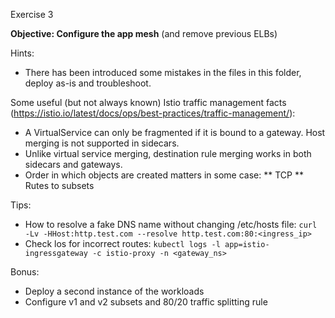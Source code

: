 Exercise 3

**Objective: Configure the app mesh** (and remove previous ELBs)

Hints:
* There has been introduced some mistakes in the files in this folder, deploy as-is and troubleshoot.


Some useful (but not always known) Istio traffic management facts (https://istio.io/latest/docs/ops/best-practices/traffic-management/):
* A VirtualService can only be fragmented if it is bound to a gateway. Host merging is not supported in sidecars.
* Unlike virtual service merging, destination rule merging works in both sidecars and gateways.
* Order in which objects are created matters in some case:
** TCP
** Rutes to subsets


Tips:
* How to resolve a fake DNS name without changing /etc/hosts file: `curl -Lv -HHost:http.test.com --resolve http.test.com:80:<ingress_ip>`
* Check los for incorrect routes: `kubectl logs -l app=istio-ingressgateway -c istio-proxy -n <gateway_ns>`


Bonus:
* Deploy a second instance of the workloads
* Configure v1 and v2 subsets and 80/20 traffic splitting rule